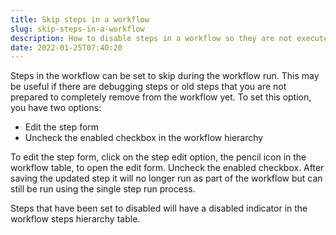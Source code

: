 ```yaml
---
title: Skip steps in a workflow
slug: skip-steps-in-a-workflow
description: How to disable steps in a workflow so they are not executed
date: 2022-01-25T07:40:20
---
```



Steps in the workflow can be set to skip during the workflow run. This may be useful if there are debugging steps or old steps that you are not prepared to completely remove from the workflow yet. To set this option, you have two options:


* Edit the step form
* Uncheck the enabled checkbox in the workflow hierarchy

To edit the step form, click on the step edit option, the pencil icon in the workflow table, to open the edit form. Uncheck the enabled checkbox. After saving the updated step it will no longer run as part of the workflow but can still be run using the single step run process.



Steps that have been set to disabled will have a disabled indicator in the workflow steps hierarchy table.

